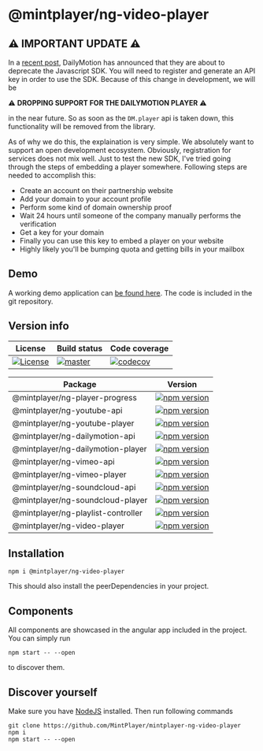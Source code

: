 # @mintplayer/ng-video-player
## ⚠️ IMPORTANT UPDATE ⚠️
In a [recent post](https://github.com/dailymotion/dailymotion-sdk-js), DailyMotion has announced that they are about to deprecate the Javascript SDK.
You will need to register and generate an API key in order to use the SDK.
Because of this change in development, we will be

⚠️ **DROPPING SUPPORT FOR THE DAILYMOTION PLAYER** ⚠️

in the near future. So as soon as the `DM.player` api is taken down, this functionality will be removed from the library.

As of why we do this, the explaination is very simple. We absolutely want to support an open development ecosystem. Obviously, registration for services does not mix well. Just to test the new SDK, I've tried going through the steps of embedding a player somewhere. Following steps are needed to accomplish this:

- Create an account on their partnership website
- Add your domain to your account profile
- Perform some kind of domain ownership proof
- Wait 24 hours until someone of the company manually performs the verification
- Get a key for your domain
- Finally you can use this key to embed a player on your website
- Highly likely you'll be bumping quota and getting bills in your mailbox

## Demo

A working demo application can [be found here](https://video-player.mintplayer.com).
The code is included in the git repository.

## Version info

| License      | Build status | Code coverage |
|--------------|--------------|---------------|
| [![License](https://img.shields.io/badge/License-Apache%202.0-green.svg)](https://opensource.org/licenses/Apache-2.0) | [![master](https://github.com/MintPlayer/mintplayer-ng-video-player/actions/workflows/publish-master.yml/badge.svg)](https://github.com/MintPlayer/mintplayer-ng-video-player/actions/workflows/publish-master.yml) | [![codecov](https://codecov.io/gh/MintPlayer/mintplayer-ng-video-player/branch/master/graph/badge.svg?token=X0G8OV053U)](https://codecov.io/gh/MintPlayer/mintplayer-ng-video-player) |

| Package                             | Version                                                                                                                                                |
|-------------------------------------|--------------------------------------------------------------------------------------------------------------------------------------------------------|
| @mintplayer/ng-player-progress      | [![npm version](https://badge.fury.io/js/%40mintplayer%2Fng-player-progress.svg)](https://badge.fury.io/js/%40mintplayer%2Fng-player-progress)         |
| @mintplayer/ng-youtube-api          | [![npm version](https://badge.fury.io/js/%40mintplayer%2Fng-youtube-api.svg)](https://badge.fury.io/js/%40mintplayer%2Fng-youtube-api)                 |
| @mintplayer/ng-youtube-player       | [![npm version](https://badge.fury.io/js/%40mintplayer%2Fng-youtube-player.svg)](https://badge.fury.io/js/%40mintplayer%2Fng-youtube-player)           |
| @mintplayer/ng-dailymotion-api      | [![npm version](https://badge.fury.io/js/%40mintplayer%2Fng-dailymotion-api.svg)](https://badge.fury.io/js/%40mintplayer%2Fng-dailymotion-api)         |
| @mintplayer/ng-dailymotion-player   | [![npm version](https://badge.fury.io/js/%40mintplayer%2Fng-dailymotion-player.svg)](https://badge.fury.io/js/%40mintplayer%2Fng-dailymotion-player)   |
| @mintplayer/ng-vimeo-api            | [![npm version](https://badge.fury.io/js/%40mintplayer%2Fng-vimeo-api.svg)](https://badge.fury.io/js/%40mintplayer%2Fng-vimeo-api)                     |
| @mintplayer/ng-vimeo-player         | [![npm version](https://badge.fury.io/js/%40mintplayer%2Fng-vimeo-player.svg)](https://badge.fury.io/js/%40mintplayer%2Fng-vimeo-player)               |
| @mintplayer/ng-soundcloud-api       | [![npm version](https://badge.fury.io/js/%40mintplayer%2Fng-soundcloud-api.svg)](https://badge.fury.io/js/%40mintplayer%2Fng-soundcloud-api)           |
| @mintplayer/ng-soundcloud-player    | [![npm version](https://badge.fury.io/js/%40mintplayer%2Fng-soundcloud-player.svg)](https://badge.fury.io/js/%40mintplayer%2Fng-soundcloud-player)     |
| @mintplayer/ng-playlist-controller  | [![npm version](https://badge.fury.io/js/%40mintplayer%2Fng-playlist-controller.svg)](https://badge.fury.io/js/%40mintplayer%2Fng-playlist-controller) |
| @mintplayer/ng-video-player         | [![npm version](https://badge.fury.io/js/%40mintplayer%2Fng-video-player.svg)](https://badge.fury.io/js/%40mintplayer%2Fng-video-player)               |

## Installation

    npm i @mintplayer/ng-video-player

This should also install the peerDependencies in your project.

## Components
All components are showcased in the angular app included in the project. You can simply run

    npm start -- --open

to discover them.

## Discover yourself
Make sure you have [NodeJS](https://nodejs.org/en/download/) installed.
Then run following commands

    git clone https://github.com/MintPlayer/mintplayer-ng-video-player
    npm i
    npm start -- --open
